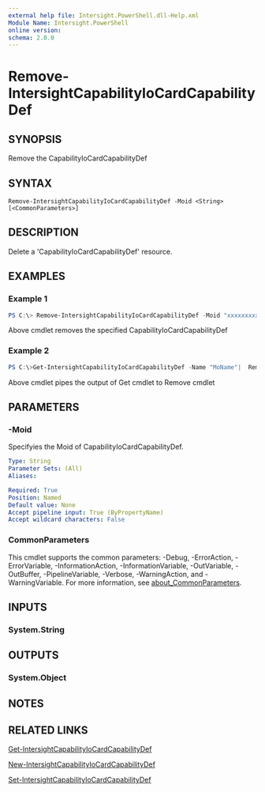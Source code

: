 ```yaml
---
external help file: Intersight.PowerShell.dll-Help.xml
Module Name: Intersight.PowerShell
online version:
schema: 2.0.0
---
```


# Remove-IntersightCapabilityIoCardCapabilityDef

## SYNOPSIS
Remove the CapabilityIoCardCapabilityDef

## SYNTAX

```
Remove-IntersightCapabilityIoCardCapabilityDef -Moid <String> [<CommonParameters>]
```

## DESCRIPTION
Delete a &apos;CapabilityIoCardCapabilityDef&apos; resource.

## EXAMPLES

### Example 1
```powershell
PS C:\> Remove-IntersightCapabilityIoCardCapabilityDef -Moid "xxxxxxxxxxxxxxxxxxxxxxxxxxx"
```
Above cmdlet removes the specified CapabilityIoCardCapabilityDef 

### Example 2
```powershell
PS C:\>Get-IntersightCapabilityIoCardCapabilityDef -Name "MoName"|  Remove-IntersightCapabilityIoCardCapabilityDef
```
Above cmdlet pipes the output of Get cmdlet to Remove cmdlet

## PARAMETERS

### -Moid
Specifyies the Moid of CapabilityIoCardCapabilityDef.

```yaml
Type: String
Parameter Sets: (All)
Aliases:

Required: True
Position: Named
Default value: None
Accept pipeline input: True (ByPropertyName)
Accept wildcard characters: False
```

### CommonParameters
This cmdlet supports the common parameters: -Debug, -ErrorAction, -ErrorVariable, -InformationAction, -InformationVariable, -OutVariable, -OutBuffer, -PipelineVariable, -Verbose, -WarningAction, and -WarningVariable. For more information, see [about_CommonParameters](http://go.microsoft.com/fwlink/?LinkID=113216).

## INPUTS

### System.String

## OUTPUTS

### System.Object
## NOTES

## RELATED LINKS

[Get-IntersightCapabilityIoCardCapabilityDef](./Get-IntersightCapabilityIoCardCapabilityDef.md)

[New-IntersightCapabilityIoCardCapabilityDef](./New-IntersightCapabilityIoCardCapabilityDef.md)

[Set-IntersightCapabilityIoCardCapabilityDef](./Set-IntersightCapabilityIoCardCapabilityDef.md)


